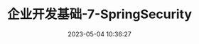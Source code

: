 ---
title: 企业开发基础-7-SpringSecurity
date: 2023-05-04 10:36:27
tags: 
  - Spring
categories: 
  - Technology
swiper_index: 
---